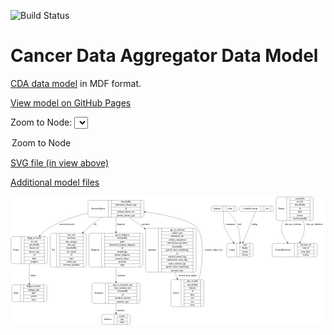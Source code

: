 <link rel='stylesheet' href="assets/style.css">
<link rel='stylesheet' href="https://unpkg.com/leaflet@1.5.1/dist/leaflet.css" integrity="sha512-xwE/Az9zrjBIphAcBb3F6JVqxf46+CDLwfLMHloNu6KEQCAWi6HcDUbeOfBIptF7tcCzusKFjFw2yuvEpDL9wQ==" crossorigin="">
<script type="text/javascript" src="https://code.jquery.com/jquery-3.2.1.min.js"></script>
<script type="text/javascript"  src="https://unpkg.com/leaflet@1.5.1/dist/leaflet.js"></script>
<script type="text/javascript" src="assets/actions.js"></script>

![Build Status](https://github.com/CBIIT/cda-model/actions/workflows/model-test-and-deploy.yml/badge.svg)

# Cancer Data Aggregator Data Model

[CDA data model](https://github.com/CancerDataAggregator/cda-data-model) in MDF format.

[View model on GitHub Pages](https://cbiit.github.io/cda-model)


Zoom to Node: <select id="node_select">
  <option value="">Zoom to Node</option>
</select>
<div id="model"></div>

<p>
<a href="./model-desc/cda-model.svg">SVG file (in view above)</a>
<p>
<a href="./model-desc">Additional model files</a>
<div id='graph' style='display:off;'>
<svg width="2145pt" height="878pt"
 viewBox="0.00 0.00 2145.00 878.00" xmlns="http://www.w3.org/2000/svg" xmlns:xlink="http://www.w3.org/1999/xlink">
<g id="graph0" class="graph" transform="scale(1 1) rotate(0) translate(4 874)">
<title>Perl</title>
<polygon fill="#ffffff" stroke="transparent" points="-4,4 -4,-874 2141,-874 2141,4 -4,4"/>
<!-- Project -->
<g id="node1" class="node">
<title>Project</title>
<path fill="none" stroke="#000000" d="M12,-415C12,-415 236,-415 236,-415 242,-415 248,-421 248,-427 248,-427 248,-587 248,-587 248,-593 242,-599 236,-599 236,-599 12,-599 12,-599 6,-599 0,-593 0,-587 0,-587 0,-427 0,-427 0,-421 6,-415 12,-415"/>
<text text-anchor="middle" x="34" y="-503.3" font-family="Times,serif" font-size="14.00" fill="#000000">Project</text>
<polyline fill="none" stroke="#000000" points="68,-415 68,-599 "/>
<text text-anchor="middle" x="78.5" y="-503.3" font-family="Times,serif" font-size="14.00" fill="#000000"> </text>
<polyline fill="none" stroke="#000000" points="89,-415 89,-599 "/>
<text text-anchor="middle" x="158" y="-583.8" font-family="Times,serif" font-size="14.00" fill="#000000">dbgap_accession</text>
<polyline fill="none" stroke="#000000" points="89,-576 227,-576 "/>
<text text-anchor="middle" x="158" y="-560.8" font-family="Times,serif" font-size="14.00" fill="#000000">dct_title</text>
<polyline fill="none" stroke="#000000" points="89,-553 227,-553 "/>
<text text-anchor="middle" x="158" y="-537.8" font-family="Times,serif" font-size="14.00" fill="#000000">describedBy</text>
<polyline fill="none" stroke="#000000" points="89,-530 227,-530 "/>
<text text-anchor="middle" x="158" y="-514.8" font-family="Times,serif" font-size="14.00" fill="#000000">disease_site</text>
<polyline fill="none" stroke="#000000" points="89,-507 227,-507 "/>
<text text-anchor="middle" x="158" y="-491.8" font-family="Times,serif" font-size="14.00" fill="#000000">disease_type</text>
<polyline fill="none" stroke="#000000" points="89,-484 227,-484 "/>
<text text-anchor="middle" x="158" y="-468.8" font-family="Times,serif" font-size="14.00" fill="#000000">id</text>
<polyline fill="none" stroke="#000000" points="89,-461 227,-461 "/>
<text text-anchor="middle" x="158" y="-445.8" font-family="Times,serif" font-size="14.00" fill="#000000">label</text>
<polyline fill="none" stroke="#000000" points="89,-438 227,-438 "/>
<text text-anchor="middle" x="158" y="-422.8" font-family="Times,serif" font-size="14.00" fill="#000000">program</text>
<polyline fill="none" stroke="#000000" points="227,-415 227,-599 "/>
<text text-anchor="middle" x="237.5" y="-503.3" font-family="Times,serif" font-size="14.00" fill="#000000"> </text>
</g>
<!-- Study -->
<g id="node8" class="node">
<title>Study</title>
<path fill="none" stroke="#000000" d="M16.5,-156C16.5,-156 231.5,-156 231.5,-156 237.5,-156 243.5,-162 243.5,-168 243.5,-168 243.5,-259 243.5,-259 243.5,-265 237.5,-271 231.5,-271 231.5,-271 16.5,-271 16.5,-271 10.5,-271 4.5,-265 4.5,-259 4.5,-259 4.5,-168 4.5,-168 4.5,-162 10.5,-156 16.5,-156"/>
<text text-anchor="middle" x="34" y="-209.8" font-family="Times,serif" font-size="14.00" fill="#000000">Study</text>
<polyline fill="none" stroke="#000000" points="63.5,-156 63.5,-271 "/>
<text text-anchor="middle" x="74" y="-209.8" font-family="Times,serif" font-size="14.00" fill="#000000"> </text>
<polyline fill="none" stroke="#000000" points="84.5,-156 84.5,-271 "/>
<text text-anchor="middle" x="153.5" y="-255.8" font-family="Times,serif" font-size="14.00" fill="#000000">dbgap_accession</text>
<polyline fill="none" stroke="#000000" points="84.5,-248 222.5,-248 "/>
<text text-anchor="middle" x="153.5" y="-232.8" font-family="Times,serif" font-size="14.00" fill="#000000">embargo_date</text>
<polyline fill="none" stroke="#000000" points="84.5,-225 222.5,-225 "/>
<text text-anchor="middle" x="153.5" y="-209.8" font-family="Times,serif" font-size="14.00" fill="#000000">label</text>
<polyline fill="none" stroke="#000000" points="84.5,-202 222.5,-202 "/>
<text text-anchor="middle" x="153.5" y="-186.8" font-family="Times,serif" font-size="14.00" fill="#000000">system</text>
<polyline fill="none" stroke="#000000" points="84.5,-179 222.5,-179 "/>
<text text-anchor="middle" x="153.5" y="-163.8" font-family="Times,serif" font-size="14.00" fill="#000000">value</text>
<polyline fill="none" stroke="#000000" points="222.5,-156 222.5,-271 "/>
<text text-anchor="middle" x="233" y="-209.8" font-family="Times,serif" font-size="14.00" fill="#000000"> </text>
</g>
<!-- Project&#45;&gt;Study -->
<g id="edge13" class="edge">
<title>Project&#45;&gt;Study</title>
<path fill="none" stroke="#000000" d="M124,-414.94C124,-371.6378 124,-320.9219 124,-281.2112"/>
<polygon fill="#000000" stroke="#000000" points="127.5001,-281.1031 124,-271.1032 120.5001,-281.1032 127.5001,-281.1031"/>
<text text-anchor="middle" x="150" y="-327.8" font-family="Times,serif" font-size="14.00" fill="#000000">studies</text>
</g>
<!-- ResearchSubject -->
<g id="node2" class="node">
<title>ResearchSubject</title>
<path fill="none" stroke="#000000" d="M536,-731.5C536,-731.5 892,-731.5 892,-731.5 898,-731.5 904,-737.5 904,-743.5 904,-743.5 904,-834.5 904,-834.5 904,-840.5 898,-846.5 892,-846.5 892,-846.5 536,-846.5 536,-846.5 530,-846.5 524,-840.5 524,-834.5 524,-834.5 524,-743.5 524,-743.5 524,-737.5 530,-731.5 536,-731.5"/>
<text text-anchor="middle" x="593" y="-785.3" font-family="Times,serif" font-size="14.00" fill="#000000">ResearchSubject</text>
<polyline fill="none" stroke="#000000" points="662,-731.5 662,-846.5 "/>
<text text-anchor="middle" x="672.5" y="-785.3" font-family="Times,serif" font-size="14.00" fill="#000000"> </text>
<polyline fill="none" stroke="#000000" points="683,-731.5 683,-846.5 "/>
<text text-anchor="middle" x="783" y="-831.3" font-family="Times,serif" font-size="14.00" fill="#000000">describedBy</text>
<polyline fill="none" stroke="#000000" points="683,-823.5 883,-823.5 "/>
<text text-anchor="middle" x="783" y="-808.3" font-family="Times,serif" font-size="14.00" fill="#000000">harmonized_disease_type</text>
<polyline fill="none" stroke="#000000" points="683,-800.5 883,-800.5 "/>
<text text-anchor="middle" x="783" y="-785.3" font-family="Times,serif" font-size="14.00" fill="#000000">id</text>
<polyline fill="none" stroke="#000000" points="683,-777.5 883,-777.5 "/>
<text text-anchor="middle" x="783" y="-762.3" font-family="Times,serif" font-size="14.00" fill="#000000">primary_disease_site</text>
<polyline fill="none" stroke="#000000" points="683,-754.5 883,-754.5 "/>
<text text-anchor="middle" x="783" y="-739.3" font-family="Times,serif" font-size="14.00" fill="#000000">primary_disease_type</text>
<polyline fill="none" stroke="#000000" points="883,-731.5 883,-846.5 "/>
<text text-anchor="middle" x="893.5" y="-785.3" font-family="Times,serif" font-size="14.00" fill="#000000"> </text>
</g>
<!-- ResearchSubject&#45;&gt;Project -->
<g id="edge6" class="edge">
<title>ResearchSubject&#45;&gt;Project</title>
<path fill="none" stroke="#000000" d="M523.887,-759.1318C437.675,-739.4997 337.2983,-707.712 257,-657 235.5677,-643.4646 215.5654,-625.4897 197.914,-606.6971"/>
<polygon fill="#000000" stroke="#000000" points="200.3524,-604.1778 191.0112,-599.1786 195.196,-608.9119 200.3524,-604.1778"/>
<text text-anchor="middle" x="381.5" y="-678.8" font-family="Times,serif" font-size="14.00" fill="#000000">associated_project</text>
</g>
<!-- File -->
<g id="node6" class="node">
<title>File</title>
<path fill="none" stroke="#000000" d="M278,-392C278,-392 500,-392 500,-392 506,-392 512,-398 512,-404 512,-404 512,-610 512,-610 512,-616 506,-622 500,-622 500,-622 278,-622 278,-622 272,-622 266,-616 266,-610 266,-610 266,-404 266,-404 266,-398 272,-392 278,-392"/>
<text text-anchor="middle" x="288" y="-503.3" font-family="Times,serif" font-size="14.00" fill="#000000">File</text>
<polyline fill="none" stroke="#000000" points="310,-392 310,-622 "/>
<text text-anchor="middle" x="320.5" y="-503.3" font-family="Times,serif" font-size="14.00" fill="#000000"> </text>
<polyline fill="none" stroke="#000000" points="331,-392 331,-622 "/>
<text text-anchor="middle" x="411" y="-606.8" font-family="Times,serif" font-size="14.00" fill="#000000">byte_size</text>
<polyline fill="none" stroke="#000000" points="331,-599 491,-599 "/>
<text text-anchor="middle" x="411" y="-583.8" font-family="Times,serif" font-size="14.00" fill="#000000">checksum</text>
<polyline fill="none" stroke="#000000" points="331,-576 491,-576 "/>
<text text-anchor="middle" x="411" y="-560.8" font-family="Times,serif" font-size="14.00" fill="#000000">data_category</text>
<polyline fill="none" stroke="#000000" points="331,-553 491,-553 "/>
<text text-anchor="middle" x="411" y="-537.8" font-family="Times,serif" font-size="14.00" fill="#000000">data_type</text>
<polyline fill="none" stroke="#000000" points="331,-530 491,-530 "/>
<text text-anchor="middle" x="411" y="-514.8" font-family="Times,serif" font-size="14.00" fill="#000000">describedBy</text>
<polyline fill="none" stroke="#000000" points="331,-507 491,-507 "/>
<text text-anchor="middle" x="411" y="-491.8" font-family="Times,serif" font-size="14.00" fill="#000000">file_format</text>
<polyline fill="none" stroke="#000000" points="331,-484 491,-484 "/>
<text text-anchor="middle" x="411" y="-468.8" font-family="Times,serif" font-size="14.00" fill="#000000">id</text>
<polyline fill="none" stroke="#000000" points="331,-461 491,-461 "/>
<text text-anchor="middle" x="411" y="-445.8" font-family="Times,serif" font-size="14.00" fill="#000000">label</text>
<polyline fill="none" stroke="#000000" points="331,-438 491,-438 "/>
<text text-anchor="middle" x="411" y="-422.8" font-family="Times,serif" font-size="14.00" fill="#000000">media_type</text>
<polyline fill="none" stroke="#000000" points="331,-415 491,-415 "/>
<text text-anchor="middle" x="411" y="-399.8" font-family="Times,serif" font-size="14.00" fill="#000000">reference_assembly</text>
<polyline fill="none" stroke="#000000" points="491,-392 491,-622 "/>
<text text-anchor="middle" x="501.5" y="-503.3" font-family="Times,serif" font-size="14.00" fill="#000000"> </text>
</g>
<!-- ResearchSubject&#45;&gt;File -->
<g id="edge3" class="edge">
<title>ResearchSubject&#45;&gt;File</title>
<path fill="none" stroke="#000000" d="M619.714,-731.3347C587.1363,-709.671 551.2461,-683.7698 521,-657 511.2711,-648.3892 501.5635,-639.0874 492.0793,-629.481"/>
<polygon fill="#000000" stroke="#000000" points="494.3579,-626.8041 484.8736,-622.082 489.3431,-631.688 494.3579,-626.8041"/>
<text text-anchor="middle" x="572.5" y="-678.8" font-family="Times,serif" font-size="14.00" fill="#000000">file</text>
</g>
<!-- Specimen -->
<g id="node9" class="node">
<title>Specimen</title>
<path fill="none" stroke="#000000" d="M928,-357.5C928,-357.5 1248,-357.5 1248,-357.5 1254,-357.5 1260,-363.5 1260,-369.5 1260,-369.5 1260,-644.5 1260,-644.5 1260,-650.5 1254,-656.5 1248,-656.5 1248,-656.5 928,-656.5 928,-656.5 922,-656.5 916,-650.5 916,-644.5 916,-644.5 916,-369.5 916,-369.5 916,-363.5 922,-357.5 928,-357.5"/>
<text text-anchor="middle" x="959.5" y="-503.3" font-family="Times,serif" font-size="14.00" fill="#000000">Specimen</text>
<polyline fill="none" stroke="#000000" points="1003,-357.5 1003,-656.5 "/>
<text text-anchor="middle" x="1013.5" y="-503.3" font-family="Times,serif" font-size="14.00" fill="#000000"> </text>
<polyline fill="none" stroke="#000000" points="1024,-357.5 1024,-656.5 "/>
<text text-anchor="middle" x="1131.5" y="-641.3" font-family="Times,serif" font-size="14.00" fill="#000000">age_at_collection</text>
<polyline fill="none" stroke="#000000" points="1024,-633.5 1239,-633.5 "/>
<text text-anchor="middle" x="1131.5" y="-618.3" font-family="Times,serif" font-size="14.00" fill="#000000">analyte_type</text>
<polyline fill="none" stroke="#000000" points="1024,-610.5 1239,-610.5 "/>
<text text-anchor="middle" x="1131.5" y="-595.3" font-family="Times,serif" font-size="14.00" fill="#000000">anatomical_site</text>
<polyline fill="none" stroke="#000000" points="1024,-587.5 1239,-587.5 "/>
<text text-anchor="middle" x="1131.5" y="-572.3" font-family="Times,serif" font-size="14.00" fill="#000000">cellular_composition</text>
<polyline fill="none" stroke="#000000" points="1024,-564.5 1239,-564.5 "/>
<text text-anchor="middle" x="1131.5" y="-549.3" font-family="Times,serif" font-size="14.00" fill="#000000">derived_from_specimen</text>
<polyline fill="none" stroke="#000000" points="1024,-541.5 1239,-541.5 "/>
<text text-anchor="middle" x="1131.5" y="-526.3" font-family="Times,serif" font-size="14.00" fill="#000000">describedBy</text>
<polyline fill="none" stroke="#000000" points="1024,-518.5 1239,-518.5 "/>
<text text-anchor="middle" x="1131.5" y="-503.3" font-family="Times,serif" font-size="14.00" fill="#000000">general_tissue_morphology</text>
<polyline fill="none" stroke="#000000" points="1024,-495.5 1239,-495.5 "/>
<text text-anchor="middle" x="1131.5" y="-480.3" font-family="Times,serif" font-size="14.00" fill="#000000">id</text>
<polyline fill="none" stroke="#000000" points="1024,-472.5 1239,-472.5 "/>
<text text-anchor="middle" x="1131.5" y="-457.3" font-family="Times,serif" font-size="14.00" fill="#000000">matched_normal_flag</text>
<polyline fill="none" stroke="#000000" points="1024,-449.5 1239,-449.5 "/>
<text text-anchor="middle" x="1131.5" y="-434.3" font-family="Times,serif" font-size="14.00" fill="#000000">qualification_status_flag</text>
<polyline fill="none" stroke="#000000" points="1024,-426.5 1239,-426.5 "/>
<text text-anchor="middle" x="1131.5" y="-411.3" font-family="Times,serif" font-size="14.00" fill="#000000">source_material_type</text>
<polyline fill="none" stroke="#000000" points="1024,-403.5 1239,-403.5 "/>
<text text-anchor="middle" x="1131.5" y="-388.3" font-family="Times,serif" font-size="14.00" fill="#000000">specific_tissue_morphology</text>
<polyline fill="none" stroke="#000000" points="1024,-380.5 1239,-380.5 "/>
<text text-anchor="middle" x="1131.5" y="-365.3" font-family="Times,serif" font-size="14.00" fill="#000000">specimen_type</text>
<polyline fill="none" stroke="#000000" points="1239,-357.5 1239,-656.5 "/>
<text text-anchor="middle" x="1249.5" y="-503.3" font-family="Times,serif" font-size="14.00" fill="#000000"> </text>
</g>
<!-- ResearchSubject&#45;&gt;Specimen -->
<g id="edge2" class="edge">
<title>ResearchSubject&#45;&gt;Specimen</title>
<path fill="none" stroke="#000000" d="M802.1504,-731.2065C835.4808,-708.7079 873.4496,-682.2909 907,-657 907.275,-656.7927 907.5501,-656.5852 907.8254,-656.3774"/>
<polygon fill="#000000" stroke="#000000" points="910.0023,-659.119 915.8468,-650.282 905.7671,-653.5456 910.0023,-659.119"/>
<text text-anchor="middle" x="916.5" y="-678.8" font-family="Times,serif" font-size="14.00" fill="#000000">specimen</text>
</g>
<!-- Diagnosis -->
<g id="node10" class="node">
<title>Diagnosis</title>
<path fill="none" stroke="#000000" d="M542,-392C542,-392 886,-392 886,-392 892,-392 898,-398 898,-404 898,-404 898,-610 898,-610 898,-616 892,-622 886,-622 886,-622 542,-622 542,-622 536,-622 530,-616 530,-610 530,-610 530,-404 530,-404 530,-398 536,-392 542,-392"/>
<text text-anchor="middle" x="573" y="-503.3" font-family="Times,serif" font-size="14.00" fill="#000000">Diagnosis</text>
<polyline fill="none" stroke="#000000" points="616,-392 616,-622 "/>
<text text-anchor="middle" x="626.5" y="-503.3" font-family="Times,serif" font-size="14.00" fill="#000000"> </text>
<polyline fill="none" stroke="#000000" points="637,-392 637,-622 "/>
<text text-anchor="middle" x="757" y="-606.8" font-family="Times,serif" font-size="14.00" fill="#000000">age_at_diagnosis</text>
<polyline fill="none" stroke="#000000" points="637,-599 877,-599 "/>
<text text-anchor="middle" x="757" y="-583.8" font-family="Times,serif" font-size="14.00" fill="#000000">describedBy</text>
<polyline fill="none" stroke="#000000" points="637,-576 877,-576 "/>
<text text-anchor="middle" x="757" y="-560.8" font-family="Times,serif" font-size="14.00" fill="#000000">grade</text>
<polyline fill="none" stroke="#000000" points="637,-553 877,-553 "/>
<text text-anchor="middle" x="757" y="-537.8" font-family="Times,serif" font-size="14.00" fill="#000000">harmonized_primary_diagnosis</text>
<polyline fill="none" stroke="#000000" points="637,-530 877,-530 "/>
<text text-anchor="middle" x="757" y="-514.8" font-family="Times,serif" font-size="14.00" fill="#000000">id</text>
<polyline fill="none" stroke="#000000" points="637,-507 877,-507 "/>
<text text-anchor="middle" x="757" y="-491.8" font-family="Times,serif" font-size="14.00" fill="#000000">morphology</text>
<polyline fill="none" stroke="#000000" points="637,-484 877,-484 "/>
<text text-anchor="middle" x="757" y="-468.8" font-family="Times,serif" font-size="14.00" fill="#000000">primary_diagnosis</text>
<polyline fill="none" stroke="#000000" points="637,-461 877,-461 "/>
<text text-anchor="middle" x="757" y="-445.8" font-family="Times,serif" font-size="14.00" fill="#000000">research_subject</text>
<polyline fill="none" stroke="#000000" points="637,-438 877,-438 "/>
<text text-anchor="middle" x="757" y="-422.8" font-family="Times,serif" font-size="14.00" fill="#000000">specimen</text>
<polyline fill="none" stroke="#000000" points="637,-415 877,-415 "/>
<text text-anchor="middle" x="757" y="-399.8" font-family="Times,serif" font-size="14.00" fill="#000000">stage</text>
<polyline fill="none" stroke="#000000" points="877,-392 877,-622 "/>
<text text-anchor="middle" x="887.5" y="-503.3" font-family="Times,serif" font-size="14.00" fill="#000000"> </text>
</g>
<!-- ResearchSubject&#45;&gt;Diagnosis -->
<g id="edge5" class="edge">
<title>ResearchSubject&#45;&gt;Diagnosis</title>
<path fill="none" stroke="#000000" d="M714,-731.2526C714,-702.5804 714,-666.7524 714,-632.2054"/>
<polygon fill="#000000" stroke="#000000" points="717.5001,-632.0203 714,-622.0203 710.5001,-632.0204 717.5001,-632.0203"/>
<text text-anchor="middle" x="748" y="-678.8" font-family="Times,serif" font-size="14.00" fill="#000000">diagnosis</text>
</g>
<!-- Patient -->
<g id="node3" class="node">
<title>Patient</title>
<path fill="none" stroke="#000000" d="M1101,-121.5C1101,-121.5 1301,-121.5 1301,-121.5 1307,-121.5 1313,-127.5 1313,-133.5 1313,-133.5 1313,-293.5 1313,-293.5 1313,-299.5 1307,-305.5 1301,-305.5 1301,-305.5 1101,-305.5 1101,-305.5 1095,-305.5 1089,-299.5 1089,-293.5 1089,-293.5 1089,-133.5 1089,-133.5 1089,-127.5 1095,-121.5 1101,-121.5"/>
<text text-anchor="middle" x="1123" y="-209.8" font-family="Times,serif" font-size="14.00" fill="#000000">Patient</text>
<polyline fill="none" stroke="#000000" points="1157,-121.5 1157,-305.5 "/>
<text text-anchor="middle" x="1167.5" y="-209.8" font-family="Times,serif" font-size="14.00" fill="#000000"> </text>
<polyline fill="none" stroke="#000000" points="1178,-121.5 1178,-305.5 "/>
<text text-anchor="middle" x="1235" y="-290.3" font-family="Times,serif" font-size="14.00" fill="#000000">days_to_birth</text>
<polyline fill="none" stroke="#000000" points="1178,-282.5 1292,-282.5 "/>
<text text-anchor="middle" x="1235" y="-267.3" font-family="Times,serif" font-size="14.00" fill="#000000">describedBy</text>
<polyline fill="none" stroke="#000000" points="1178,-259.5 1292,-259.5 "/>
<text text-anchor="middle" x="1235" y="-244.3" font-family="Times,serif" font-size="14.00" fill="#000000">ethnicity</text>
<polyline fill="none" stroke="#000000" points="1178,-236.5 1292,-236.5 "/>
<text text-anchor="middle" x="1235" y="-221.3" font-family="Times,serif" font-size="14.00" fill="#000000">id</text>
<polyline fill="none" stroke="#000000" points="1178,-213.5 1292,-213.5 "/>
<text text-anchor="middle" x="1235" y="-198.3" font-family="Times,serif" font-size="14.00" fill="#000000">label</text>
<polyline fill="none" stroke="#000000" points="1178,-190.5 1292,-190.5 "/>
<text text-anchor="middle" x="1235" y="-175.3" font-family="Times,serif" font-size="14.00" fill="#000000">race</text>
<polyline fill="none" stroke="#000000" points="1178,-167.5 1292,-167.5 "/>
<text text-anchor="middle" x="1235" y="-152.3" font-family="Times,serif" font-size="14.00" fill="#000000">sex</text>
<polyline fill="none" stroke="#000000" points="1178,-144.5 1292,-144.5 "/>
<text text-anchor="middle" x="1235" y="-129.3" font-family="Times,serif" font-size="14.00" fill="#000000">taxon</text>
<polyline fill="none" stroke="#000000" points="1292,-121.5 1292,-305.5 "/>
<text text-anchor="middle" x="1302.5" y="-209.8" font-family="Times,serif" font-size="14.00" fill="#000000"> </text>
</g>
<!-- Patient&#45;&gt;ResearchSubject -->
<g id="edge10" class="edge">
<title>Patient&#45;&gt;ResearchSubject</title>
<path fill="none" stroke="#000000" d="M1274.5341,-305.59C1277.4334,-311.627 1279.9655,-317.7833 1282,-324 1305.0337,-394.3832 1316.0869,-599.8408 1269,-657 1223.7225,-711.9627 1054.1959,-746.8277 914.2912,-766.8314"/>
<polygon fill="#000000" stroke="#000000" points="913.6838,-763.3824 904.2714,-768.2461 914.6625,-770.3136 913.6838,-763.3824"/>
<text text-anchor="middle" x="1379" y="-503.3" font-family="Times,serif" font-size="14.00" fill="#000000">research_subject_list</text>
</g>
<!-- Identifier -->
<g id="node4" class="node">
<title>Identifier</title>
<path fill="none" stroke="#000000" d="M629,-.5C629,-.5 799,-.5 799,-.5 805,-.5 811,-6.5 811,-12.5 811,-12.5 811,-57.5 811,-57.5 811,-63.5 805,-69.5 799,-69.5 799,-69.5 629,-69.5 629,-69.5 623,-69.5 617,-63.5 617,-57.5 617,-57.5 617,-12.5 617,-12.5 617,-6.5 623,-.5 629,-.5"/>
<text text-anchor="middle" x="659" y="-31.3" font-family="Times,serif" font-size="14.00" fill="#000000">Identifier</text>
<polyline fill="none" stroke="#000000" points="701,-.5 701,-69.5 "/>
<text text-anchor="middle" x="711.5" y="-31.3" font-family="Times,serif" font-size="14.00" fill="#000000"> </text>
<polyline fill="none" stroke="#000000" points="722,-.5 722,-69.5 "/>
<text text-anchor="middle" x="756" y="-54.3" font-family="Times,serif" font-size="14.00" fill="#000000">system</text>
<polyline fill="none" stroke="#000000" points="722,-46.5 790,-46.5 "/>
<text text-anchor="middle" x="756" y="-31.3" font-family="Times,serif" font-size="14.00" fill="#000000">type</text>
<polyline fill="none" stroke="#000000" points="722,-23.5 790,-23.5 "/>
<text text-anchor="middle" x="756" y="-8.3" font-family="Times,serif" font-size="14.00" fill="#000000">value</text>
<polyline fill="none" stroke="#000000" points="790,-.5 790,-69.5 "/>
<text text-anchor="middle" x="800.5" y="-31.3" font-family="Times,serif" font-size="14.00" fill="#000000"> </text>
</g>
<!-- Quantity -->
<g id="node5" class="node">
<title>Quantity</title>
<path fill="none" stroke="#000000" d="M1374.5,-771C1374.5,-771 1527.5,-771 1527.5,-771 1533.5,-771 1539.5,-777 1539.5,-783 1539.5,-783 1539.5,-795 1539.5,-795 1539.5,-801 1533.5,-807 1527.5,-807 1527.5,-807 1374.5,-807 1374.5,-807 1368.5,-807 1362.5,-801 1362.5,-795 1362.5,-795 1362.5,-783 1362.5,-783 1362.5,-777 1368.5,-771 1374.5,-771"/>
<text text-anchor="middle" x="1402.5" y="-785.3" font-family="Times,serif" font-size="14.00" fill="#000000">Quantity</text>
<polyline fill="none" stroke="#000000" points="1442.5,-771 1442.5,-807 "/>
<text text-anchor="middle" x="1453" y="-785.3" font-family="Times,serif" font-size="14.00" fill="#000000"> </text>
<polyline fill="none" stroke="#000000" points="1463.5,-771 1463.5,-807 "/>
<text text-anchor="middle" x="1491" y="-785.3" font-family="Times,serif" font-size="14.00" fill="#000000">value</text>
<polyline fill="none" stroke="#000000" points="1518.5,-771 1518.5,-807 "/>
<text text-anchor="middle" x="1529" y="-785.3" font-family="Times,serif" font-size="14.00" fill="#000000"> </text>
</g>
<!-- Coding -->
<g id="node11" class="node">
<title>Coding</title>
<path fill="none" stroke="#000000" d="M1480.5,-461C1480.5,-461 1635.5,-461 1635.5,-461 1641.5,-461 1647.5,-467 1647.5,-473 1647.5,-473 1647.5,-541 1647.5,-541 1647.5,-547 1641.5,-553 1635.5,-553 1635.5,-553 1480.5,-553 1480.5,-553 1474.5,-553 1468.5,-547 1468.5,-541 1468.5,-541 1468.5,-473 1468.5,-473 1468.5,-467 1474.5,-461 1480.5,-461"/>
<text text-anchor="middle" x="1502.5" y="-503.3" font-family="Times,serif" font-size="14.00" fill="#000000">Coding</text>
<polyline fill="none" stroke="#000000" points="1536.5,-461 1536.5,-553 "/>
<text text-anchor="middle" x="1547" y="-503.3" font-family="Times,serif" font-size="14.00" fill="#000000"> </text>
<polyline fill="none" stroke="#000000" points="1557.5,-461 1557.5,-553 "/>
<text text-anchor="middle" x="1592" y="-537.8" font-family="Times,serif" font-size="14.00" fill="#000000">code</text>
<polyline fill="none" stroke="#000000" points="1557.5,-530 1626.5,-530 "/>
<text text-anchor="middle" x="1592" y="-514.8" font-family="Times,serif" font-size="14.00" fill="#000000">display</text>
<polyline fill="none" stroke="#000000" points="1557.5,-507 1626.5,-507 "/>
<text text-anchor="middle" x="1592" y="-491.8" font-family="Times,serif" font-size="14.00" fill="#000000">system</text>
<polyline fill="none" stroke="#000000" points="1557.5,-484 1626.5,-484 "/>
<text text-anchor="middle" x="1592" y="-468.8" font-family="Times,serif" font-size="14.00" fill="#000000">version</text>
<polyline fill="none" stroke="#000000" points="1626.5,-461 1626.5,-553 "/>
<text text-anchor="middle" x="1637" y="-503.3" font-family="Times,serif" font-size="14.00" fill="#000000"> </text>
</g>
<!-- Quantity&#45;&gt;Coding -->
<g id="edge4" class="edge">
<title>Quantity&#45;&gt;Coding</title>
<path fill="none" stroke="#000000" d="M1448.1521,-770.7827C1445.2498,-747.8958 1442.4018,-707.6619 1452,-675 1464.1837,-633.5399 1489.8354,-592.4177 1512.8519,-561.2354"/>
<polygon fill="#000000" stroke="#000000" points="1515.7398,-563.2184 1518.9477,-553.1208 1510.1431,-559.014 1515.7398,-563.2184"/>
<text text-anchor="middle" x="1494" y="-678.8" font-family="Times,serif" font-size="14.00" fill="#000000">comparator</text>
</g>
<!-- Quantity&#45;&gt;Coding -->
<g id="edge9" class="edge">
<title>Quantity&#45;&gt;Coding</title>
<path fill="none" stroke="#000000" d="M1472.4942,-770.9865C1492.5842,-752.7935 1521.5836,-722.7607 1536,-690 1553.5539,-650.1096 1558.6568,-600.8677 1559.5885,-563.515"/>
<polygon fill="#000000" stroke="#000000" points="1563.0912,-563.366 1559.7476,-553.3126 1556.092,-563.2568 1563.0912,-563.366"/>
<text text-anchor="middle" x="1556.5" y="-678.8" font-family="Times,serif" font-size="14.00" fill="#000000">unit</text>
</g>
<!-- ExternalReference -->
<g id="node7" class="node">
<title>ExternalReference</title>
<path fill="none" stroke="#000000" d="M1790,-461C1790,-461 2072,-461 2072,-461 2078,-461 2084,-467 2084,-473 2084,-473 2084,-541 2084,-541 2084,-547 2078,-553 2072,-553 2072,-553 1790,-553 1790,-553 1784,-553 1778,-547 1778,-541 1778,-541 1778,-473 1778,-473 1778,-467 1784,-461 1790,-461"/>
<text text-anchor="middle" x="1853.5" y="-503.3" font-family="Times,serif" font-size="14.00" fill="#000000">ExternalReference</text>
<polyline fill="none" stroke="#000000" points="1929,-461 1929,-553 "/>
<text text-anchor="middle" x="1939.5" y="-503.3" font-family="Times,serif" font-size="14.00" fill="#000000"> </text>
<polyline fill="none" stroke="#000000" points="1950,-461 1950,-553 "/>
<text text-anchor="middle" x="2006.5" y="-537.8" font-family="Times,serif" font-size="14.00" fill="#000000">reference_url</text>
<polyline fill="none" stroke="#000000" points="1950,-530 2063,-530 "/>
<text text-anchor="middle" x="2006.5" y="-514.8" font-family="Times,serif" font-size="14.00" fill="#000000">term_id</text>
<polyline fill="none" stroke="#000000" points="1950,-507 2063,-507 "/>
<text text-anchor="middle" x="2006.5" y="-491.8" font-family="Times,serif" font-size="14.00" fill="#000000">term_label</text>
<polyline fill="none" stroke="#000000" points="1950,-484 2063,-484 "/>
<text text-anchor="middle" x="2006.5" y="-468.8" font-family="Times,serif" font-size="14.00" fill="#000000">version</text>
<polyline fill="none" stroke="#000000" points="2063,-461 2063,-553 "/>
<text text-anchor="middle" x="2073.5" y="-503.3" font-family="Times,serif" font-size="14.00" fill="#000000"> </text>
</g>
<!-- Specimen&#45;&gt;Patient -->
<g id="edge7" class="edge">
<title>Specimen&#45;&gt;Patient</title>
<path fill="none" stroke="#000000" d="M1114.0142,-357.19C1117.5322,-345.7923 1121.5086,-334.6076 1126,-324 1127.2882,-320.9575 1128.6654,-317.9114 1130.1177,-314.8715"/>
<polygon fill="#000000" stroke="#000000" points="1133.3234,-316.2868 1134.6858,-305.7799 1127.0686,-313.144 1133.3234,-316.2868"/>
<text text-anchor="middle" x="1204" y="-327.8" font-family="Times,serif" font-size="14.00" fill="#000000">derived_from_subject</text>
</g>
<!-- Treatment -->
<g id="node13" class="node">
<title>Treatment</title>
<path fill="none" stroke="#000000" d="M562.5,-144.5C562.5,-144.5 865.5,-144.5 865.5,-144.5 871.5,-144.5 877.5,-150.5 877.5,-156.5 877.5,-156.5 877.5,-270.5 877.5,-270.5 877.5,-276.5 871.5,-282.5 865.5,-282.5 865.5,-282.5 562.5,-282.5 562.5,-282.5 556.5,-282.5 550.5,-276.5 550.5,-270.5 550.5,-270.5 550.5,-156.5 550.5,-156.5 550.5,-150.5 556.5,-144.5 562.5,-144.5"/>
<text text-anchor="middle" x="596.5" y="-209.8" font-family="Times,serif" font-size="14.00" fill="#000000">Treatment</text>
<polyline fill="none" stroke="#000000" points="642.5,-144.5 642.5,-282.5 "/>
<text text-anchor="middle" x="653" y="-209.8" font-family="Times,serif" font-size="14.00" fill="#000000"> </text>
<polyline fill="none" stroke="#000000" points="663.5,-144.5 663.5,-282.5 "/>
<text text-anchor="middle" x="760" y="-267.3" font-family="Times,serif" font-size="14.00" fill="#000000">days_to_treatment_start</text>
<polyline fill="none" stroke="#000000" points="663.5,-259.5 856.5,-259.5 "/>
<text text-anchor="middle" x="760" y="-244.3" font-family="Times,serif" font-size="14.00" fill="#000000">days_treatment_end</text>
<polyline fill="none" stroke="#000000" points="663.5,-236.5 856.5,-236.5 "/>
<text text-anchor="middle" x="760" y="-221.3" font-family="Times,serif" font-size="14.00" fill="#000000">describedBy</text>
<polyline fill="none" stroke="#000000" points="663.5,-213.5 856.5,-213.5 "/>
<text text-anchor="middle" x="760" y="-198.3" font-family="Times,serif" font-size="14.00" fill="#000000">id</text>
<polyline fill="none" stroke="#000000" points="663.5,-190.5 856.5,-190.5 "/>
<text text-anchor="middle" x="760" y="-175.3" font-family="Times,serif" font-size="14.00" fill="#000000">treatment_outcome</text>
<polyline fill="none" stroke="#000000" points="663.5,-167.5 856.5,-167.5 "/>
<text text-anchor="middle" x="760" y="-152.3" font-family="Times,serif" font-size="14.00" fill="#000000">treatment_type</text>
<polyline fill="none" stroke="#000000" points="856.5,-144.5 856.5,-282.5 "/>
<text text-anchor="middle" x="867" y="-209.8" font-family="Times,serif" font-size="14.00" fill="#000000"> </text>
</g>
<!-- Diagnosis&#45;&gt;Treatment -->
<g id="edge1" class="edge">
<title>Diagnosis&#45;&gt;Treatment</title>
<path fill="none" stroke="#000000" d="M714,-391.8434C714,-358.6575 714,-323.2088 714,-292.7294"/>
<polygon fill="#000000" stroke="#000000" points="717.5001,-292.5938 714,-282.5938 710.5001,-292.5939 717.5001,-292.5938"/>
<text text-anchor="middle" x="750.5" y="-327.8" font-family="Times,serif" font-size="14.00" fill="#000000">treatment</text>
</g>
<!-- Dataset -->
<g id="node12" class="node">
<title>Dataset</title>
<path fill="none" stroke="#000000" d="M1817,-708.5C1817,-708.5 2045,-708.5 2045,-708.5 2051,-708.5 2057,-714.5 2057,-720.5 2057,-720.5 2057,-857.5 2057,-857.5 2057,-863.5 2051,-869.5 2045,-869.5 2045,-869.5 1817,-869.5 1817,-869.5 1811,-869.5 1805,-863.5 1805,-857.5 1805,-857.5 1805,-720.5 1805,-720.5 1805,-714.5 1811,-708.5 1817,-708.5"/>
<text text-anchor="middle" x="1841" y="-785.3" font-family="Times,serif" font-size="14.00" fill="#000000">Dataset</text>
<polyline fill="none" stroke="#000000" points="1877,-708.5 1877,-869.5 "/>
<text text-anchor="middle" x="1887.5" y="-785.3" font-family="Times,serif" font-size="14.00" fill="#000000"> </text>
<polyline fill="none" stroke="#000000" points="1898,-708.5 1898,-869.5 "/>
<text text-anchor="middle" x="1967" y="-854.3" font-family="Times,serif" font-size="14.00" fill="#000000">conformsTo</text>
<polyline fill="none" stroke="#000000" points="1898,-846.5 2036,-846.5 "/>
<text text-anchor="middle" x="1967" y="-831.3" font-family="Times,serif" font-size="14.00" fill="#000000">dct_title</text>
<polyline fill="none" stroke="#000000" points="1898,-823.5 2036,-823.5 "/>
<text text-anchor="middle" x="1967" y="-808.3" font-family="Times,serif" font-size="14.00" fill="#000000">describedBy</text>
<polyline fill="none" stroke="#000000" points="1898,-800.5 2036,-800.5 "/>
<text text-anchor="middle" x="1967" y="-785.3" font-family="Times,serif" font-size="14.00" fill="#000000">id</text>
<polyline fill="none" stroke="#000000" points="1898,-777.5 2036,-777.5 "/>
<text text-anchor="middle" x="1967" y="-762.3" font-family="Times,serif" font-size="14.00" fill="#000000">label</text>
<polyline fill="none" stroke="#000000" points="1898,-754.5 2036,-754.5 "/>
<text text-anchor="middle" x="1967" y="-739.3" font-family="Times,serif" font-size="14.00" fill="#000000">license</text>
<polyline fill="none" stroke="#000000" points="1898,-731.5 2036,-731.5 "/>
<text text-anchor="middle" x="1967" y="-716.3" font-family="Times,serif" font-size="14.00" fill="#000000">wasGeneratedBy</text>
<polyline fill="none" stroke="#000000" points="2036,-708.5 2036,-869.5 "/>
<text text-anchor="middle" x="2046.5" y="-785.3" font-family="Times,serif" font-size="14.00" fill="#000000"> </text>
</g>
<!-- Dataset&#45;&gt;ExternalReference -->
<g id="edge8" class="edge">
<title>Dataset&#45;&gt;ExternalReference</title>
<path fill="none" stroke="#000000" d="M1854.5771,-708.3578C1851.2361,-702.4037 1848.3212,-696.2667 1846,-690 1829.5412,-645.5643 1854.2082,-596.9938 1881.1349,-561.0647"/>
<polygon fill="#000000" stroke="#000000" points="1883.917,-563.1884 1887.2662,-553.1369 1878.3798,-558.9059 1883.917,-563.1884"/>
<text text-anchor="middle" x="1920" y="-678.8" font-family="Times,serif" font-size="14.00" fill="#000000">data_use_restriction</text>
</g>
<!-- Dataset&#45;&gt;ExternalReference -->
<g id="edge11" class="edge">
<title>Dataset&#45;&gt;ExternalReference</title>
<path fill="none" stroke="#000000" d="M1987.2337,-708.3431C1989.8993,-702.3055 1992.2058,-696.1614 1994,-690 2006.6442,-646.579 1988.5784,-598.2308 1968.5994,-562.139"/>
<polygon fill="#000000" stroke="#000000" points="1971.5064,-560.1723 1963.4964,-553.2376 1965.4336,-563.6538 1971.5064,-560.1723"/>
<text text-anchor="middle" x="2066.5" y="-678.8" font-family="Times,serif" font-size="14.00" fill="#000000">data_use_limitation</text>
</g>
<!-- Treatment&#45;&gt;Identifier -->
<g id="edge12" class="edge">
<title>Treatment&#45;&gt;Identifier</title>
<path fill="none" stroke="#000000" d="M714,-144.4872C714,-122.8658 714,-99.5716 714,-80.051"/>
<polygon fill="#000000" stroke="#000000" points="717.5001,-79.9233 714,-69.9233 710.5001,-79.9233 717.5001,-79.9233"/>
<text text-anchor="middle" x="747.5" y="-91.8" font-family="Times,serif" font-size="14.00" fill="#000000">identifier</text>
</g>
<!-- CodeableConcept -->
<g id="node14" class="node">
<title>CodeableConcept</title>
<path fill="none" stroke="#000000" d="M1569,-771C1569,-771 1775,-771 1775,-771 1781,-771 1787,-777 1787,-783 1787,-783 1787,-795 1787,-795 1787,-801 1781,-807 1775,-807 1775,-807 1569,-807 1569,-807 1563,-807 1557,-801 1557,-795 1557,-795 1557,-783 1557,-783 1557,-777 1563,-771 1569,-771"/>
<text text-anchor="middle" x="1628.5" y="-785.3" font-family="Times,serif" font-size="14.00" fill="#000000">CodeableConcept</text>
<polyline fill="none" stroke="#000000" points="1700,-771 1700,-807 "/>
<text text-anchor="middle" x="1710.5" y="-785.3" font-family="Times,serif" font-size="14.00" fill="#000000"> </text>
<polyline fill="none" stroke="#000000" points="1721,-771 1721,-807 "/>
<text text-anchor="middle" x="1743.5" y="-785.3" font-family="Times,serif" font-size="14.00" fill="#000000">text</text>
<polyline fill="none" stroke="#000000" points="1766,-771 1766,-807 "/>
<text text-anchor="middle" x="1776.5" y="-785.3" font-family="Times,serif" font-size="14.00" fill="#000000"> </text>
</g>
<!-- CodeableConcept&#45;&gt;Coding -->
<g id="edge14" class="edge">
<title>CodeableConcept&#45;&gt;Coding</title>
<path fill="none" stroke="#000000" d="M1664.6954,-770.9306C1648.0315,-729.7094 1606.6406,-627.3215 1580.5849,-562.8679"/>
<polygon fill="#000000" stroke="#000000" points="1583.6917,-561.2144 1576.6989,-553.2551 1577.2019,-563.838 1583.6917,-561.2144"/>
<text text-anchor="middle" x="1656.5" y="-678.8" font-family="Times,serif" font-size="14.00" fill="#000000">coding</text>
</g>
</g>
</svg>
</div>
